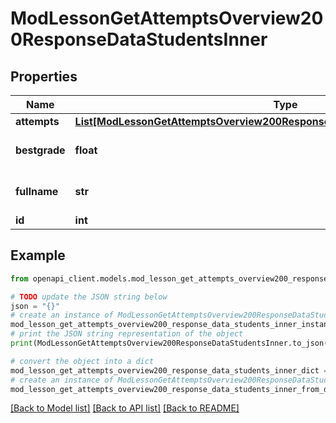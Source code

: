 # ModLessonGetAttemptsOverview200ResponseDataStudentsInner


## Properties

Name | Type | Description | Notes
------------ | ------------- | ------------- | -------------
**attempts** | [**List[ModLessonGetAttemptsOverview200ResponseDataStudentsInnerAttemptsInner]**](ModLessonGetAttemptsOverview200ResponseDataStudentsInnerAttemptsInner.md) |  | [optional] 
**bestgrade** | **float** | Best grade. | [optional] [default to null]
**fullname** | **str** | User full name. | [optional] [default to 'null']
**id** | **int** | User id. | [optional] 

## Example

```python
from openapi_client.models.mod_lesson_get_attempts_overview200_response_data_students_inner import ModLessonGetAttemptsOverview200ResponseDataStudentsInner

# TODO update the JSON string below
json = "{}"
# create an instance of ModLessonGetAttemptsOverview200ResponseDataStudentsInner from a JSON string
mod_lesson_get_attempts_overview200_response_data_students_inner_instance = ModLessonGetAttemptsOverview200ResponseDataStudentsInner.from_json(json)
# print the JSON string representation of the object
print(ModLessonGetAttemptsOverview200ResponseDataStudentsInner.to_json())

# convert the object into a dict
mod_lesson_get_attempts_overview200_response_data_students_inner_dict = mod_lesson_get_attempts_overview200_response_data_students_inner_instance.to_dict()
# create an instance of ModLessonGetAttemptsOverview200ResponseDataStudentsInner from a dict
mod_lesson_get_attempts_overview200_response_data_students_inner_from_dict = ModLessonGetAttemptsOverview200ResponseDataStudentsInner.from_dict(mod_lesson_get_attempts_overview200_response_data_students_inner_dict)
```
[[Back to Model list]](../README.md#documentation-for-models) [[Back to API list]](../README.md#documentation-for-api-endpoints) [[Back to README]](../README.md)


